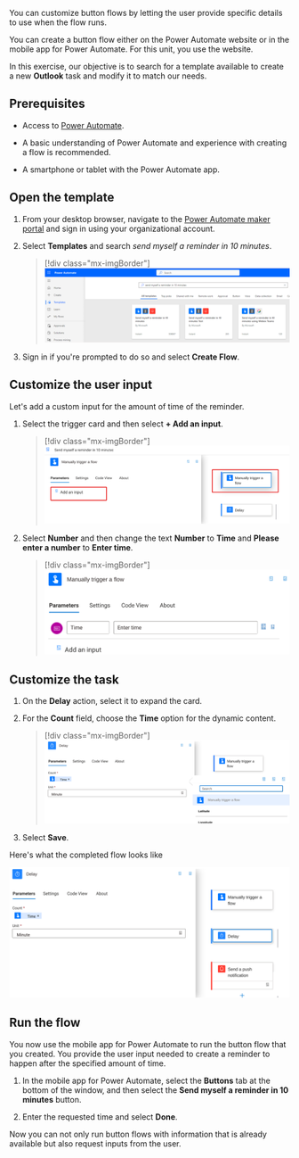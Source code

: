 You can customize button flows by letting the user provide specific details to use when the flow runs.

You can create a button flow either on the Power Automate website or in the mobile app for Power Automate. For this unit, you use the website.

In this exercise, our objective is to search for a template available to create a new **Outlook** task and modify it to match our needs.

## Prerequisites

- Access to [Power Automate](https://flow.microsoft.com/?azure-portal=true).

- A basic understanding of Power Automate and experience with creating a flow is recommended.

- A smartphone or tablet with the Power Automate app.

## Open the template

1. From your desktop browser, navigate to the [Power Automate maker portal](https://flow.microsoft.com/?azure-portal=true) and sign in using your organizational account.

1. Select **Templates** and search *send myself a reminder in 10 minutes*.

    > [!div class="mx-imgBorder"]
    > ![Screenshot of the Create a New Outlook Task tile as it appears in the search results.](../media/new-task.svg)

1. Sign in if you're prompted to do so and select **Create Flow**.

## Customize the user input

Let's add a custom input for the amount of time of the reminder.

1. Select the trigger card and then select **+ Add an input**.

   > [!div class="mx-imgBorder"]
    > ![Screenshot of the add an input button.](../media/add-input.svg)

1. Select **Number** and then change the text **Number** to **Time** and **Please enter a number** to **Enter time**.


    > [!div class="mx-imgBorder"]
    > ![Screenshot of the Manually trigger a flow card with the Add an input button highlighted.](../media/input.svg)

## Customize the task

1. On the **Delay** action, select it to expand the card.

1. For the **Count** field, choose the **Time** option for the dynamic content.

    > [!div class="mx-imgBorder"]
    > ![Screenshot of the Create a task card with the Due Date field highlighted.](../media/dynamic-time.svg)

1. Select **Save**.

Here's what the completed flow looks like

![Screenshot of the completed flow.](../media/completed-flow.svg)

## Run the flow

You now use the mobile app for Power Automate to run the button flow that you created. You provide the user input needed to create a reminder to happen after the specified amount of time.

1. In the mobile app for Power Automate, select the **Buttons** tab at the bottom of the window, and then select the **Send myself a reminder in 10 minutes** button.

1. Enter the requested time and select **Done**.

Now you can not only run button flows with information that is already available but also request inputs from the user.

